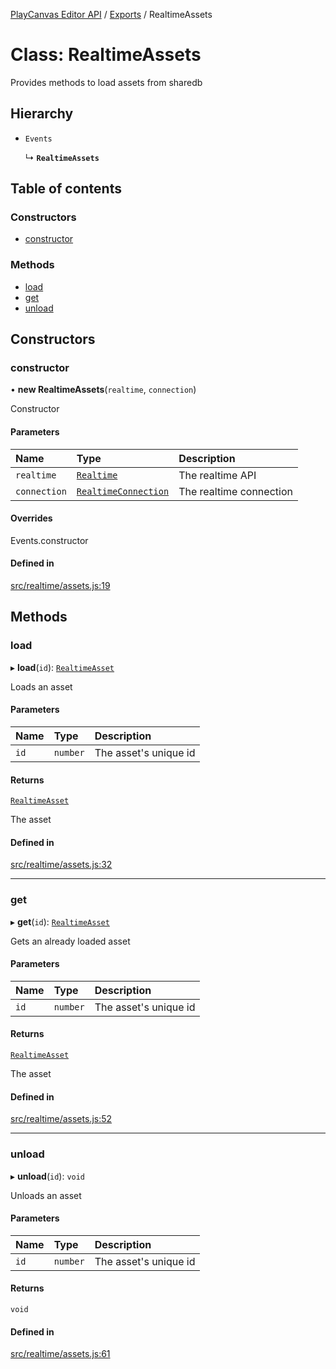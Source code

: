 [PlayCanvas Editor API](../README.md) / [Exports](../modules.md) / RealtimeAssets

# Class: RealtimeAssets

Provides methods to load assets from sharedb

## Hierarchy

- `Events`

  ↳ **`RealtimeAssets`**

## Table of contents

### Constructors

- [constructor](RealtimeAssets.md#constructor)

### Methods

- [load](RealtimeAssets.md#load)
- [get](RealtimeAssets.md#get)
- [unload](RealtimeAssets.md#unload)

## Constructors

### constructor

• **new RealtimeAssets**(`realtime`, `connection`)

Constructor

#### Parameters

| Name | Type | Description |
| :------ | :------ | :------ |
| `realtime` | [`Realtime`](Realtime.md) | The realtime API |
| `connection` | [`RealtimeConnection`](RealtimeConnection.md) | The realtime connection |

#### Overrides

Events.constructor

#### Defined in

[src/realtime/assets.js:19](https://github.com/playcanvas/editor-api/blob/5ce3ac1/src/realtime/assets.js#L19)

## Methods

### load

▸ **load**(`id`): [`RealtimeAsset`](RealtimeAsset.md)

Loads an asset

#### Parameters

| Name | Type | Description |
| :------ | :------ | :------ |
| `id` | `number` | The asset's unique id |

#### Returns

[`RealtimeAsset`](RealtimeAsset.md)

The asset

#### Defined in

[src/realtime/assets.js:32](https://github.com/playcanvas/editor-api/blob/5ce3ac1/src/realtime/assets.js#L32)

___

### get

▸ **get**(`id`): [`RealtimeAsset`](RealtimeAsset.md)

Gets an already loaded asset

#### Parameters

| Name | Type | Description |
| :------ | :------ | :------ |
| `id` | `number` | The asset's unique id |

#### Returns

[`RealtimeAsset`](RealtimeAsset.md)

The asset

#### Defined in

[src/realtime/assets.js:52](https://github.com/playcanvas/editor-api/blob/5ce3ac1/src/realtime/assets.js#L52)

___

### unload

▸ **unload**(`id`): `void`

Unloads an asset

#### Parameters

| Name | Type | Description |
| :------ | :------ | :------ |
| `id` | `number` | The asset's unique id |

#### Returns

`void`

#### Defined in

[src/realtime/assets.js:61](https://github.com/playcanvas/editor-api/blob/5ce3ac1/src/realtime/assets.js#L61)
